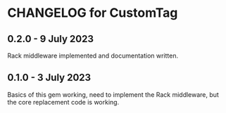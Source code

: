 # CHANGELOG for CustomTag

## 0.2.0 - 9 July 2023

Rack middleware implemented and documentation written.

## 0.1.0 - 3 July 2023

Basics of this gem working, need to implement the Rack middleware, but the core replacement code is working.
